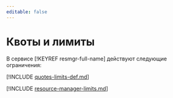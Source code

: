 ```yaml
---
editable: false
---
```


# Квоты и лимиты

В сервисе [!KEYREF resmgr-full-name] действуют следующие ограничения:

[!INCLUDE [quotes-limits-def.md](../../_includes/quotes-limits-def.md)]

[!INCLUDE [resource-manager-limits.md](../../_includes/resource-manager-limits.md)]
